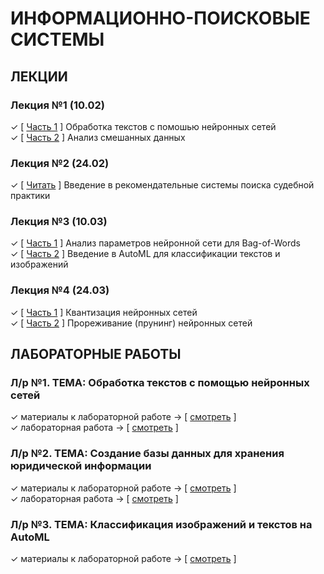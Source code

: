 # ИНФОРМАЦИОННО-ПОИСКОВЫЕ СИСТЕМЫ
## ЛЕКЦИИ
### Лекция №1 (10.02)
✓ [ [Часть 1](https://github.com/ONDubovickaya/iss-private/blob/main/materials/theory/lecture1.1.ipynb) ] Обработка текстов с помошью нейронных сетей <br />
✓ [ [Часть 2](https://github.com/ONDubovickaya/iss-private/blob/main/materials/theory/lecture1.2.ipynb) ] Анализ смешанных данных <br />

### Лекция №2 (24.02)
✓ [ [Читать](https://github.com/ONDubovickaya/iss-private/blob/main/materials/theory/lecture2.ipynb) ] Введение в рекомендательные системы поиска судебной практики <br />

### Лекция №3 (10.03)
✓ [ [Часть 1](https://github.com/ONDubovickaya/iss-private/blob/main/materials/theory/lecture3.1.ipynb) ] Анализ параметров нейронной сети для Bag-of-Words <br />
✓ [ [Часть 2](https://github.com/ONDubovickaya/iss-private/blob/main/materials/theory/lecture3.2.ipynb) ] Введение в AutoML для классификации текстов и изображений <br />

### Лекция №4 (24.03)
✓ [ [Часть 1](https://github.com/ONDubovickaya/iss-private/blob/main/materials/theory/lecture4.1.ipynb) ] Квантизация нейронных сетей <br />
✓ [ [Часть 2](https://github.com/ONDubovickaya/iss-private/blob/main/materials/theory/lecture4.2.ipynb) ] Прореживание (прунинг) нейронных сетей <br />

## ЛАБОРАТОРНЫЕ РАБОТЫ
### Л/р №1. ТЕМА: Обработка текстов с помощью нейронных сетей
✓ материалы к лабораторной работе -> [ [смотреть](https://github.com/ONDubovickaya/iss-private/blob/main/materials/practice/lab1.ipynb) ] <br />
✓ лабораторная работа -> [ [смотреть](https://github.com/ONDubovickaya/iss-private/tree/main/labs/lab1) ] <br />

### Л/р №2. ТЕМА: Создание базы данных для хранения юридической информации
✓ материалы к лабораторной работе -> [ [смотреть](https://github.com/ONDubovickaya/iss-private/blob/main/materials/practice/lab2.ipynb) ] <br />
✓ лабораторная работа -> [ [смотреть](https://github.com/ONDubovickaya/iss-private/tree/main/labs/lab2) ] <br />

### Л/р №3. ТЕМА: Классификация изображений и текстов на AutoML
✓ материалы к лабораторной работе -> [ [смотреть](https://github.com/ONDubovickaya/iss-private/blob/main/materials/practice/lab3.ipynb) ] <br />
